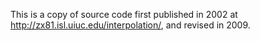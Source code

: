 This is a copy of source code first published in 2002 at
http://zx81.isl.uiuc.edu/interpolation/,
and revised in 2009.

